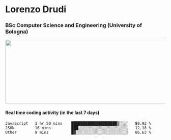 # Lorenzo Drudi
### BSc Computer Science and Engineering (University of Bologna)

<img src="https://github-readme-stats.vercel.app/api?username=LorenzoDrudi&count_private=true&show_icons=true&theme=gruvbox" height=200px width=550px>

#### Real time coding activity (in the last 7 days)
<!--START_SECTION:waka-->

```text
JavaScript   1 hr 50 mins    ████████████████████▒░░░░   80.92 %
JSON         16 mins         ███░░░░░░░░░░░░░░░░░░░░░░   12.18 %
Other        9 mins          █▓░░░░░░░░░░░░░░░░░░░░░░░   06.63 %
```

<!--END_SECTION:waka-->
